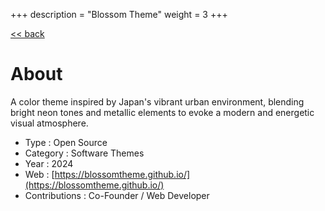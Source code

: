 +++
description = "Blossom Theme"
weight = 3
+++

[<< back](/#projects)

# About
A color theme inspired by Japan's vibrant urban environment, blending bright neon tones and metallic elements to evoke a modern and energetic visual atmosphere.

- Type : Open Source
- Category : Software Themes
- Year : 2024
- Web : [https://blossomtheme.github.io/](https://blossomtheme.github.io/)
- Contributions : Co-Founder / Web Developer 